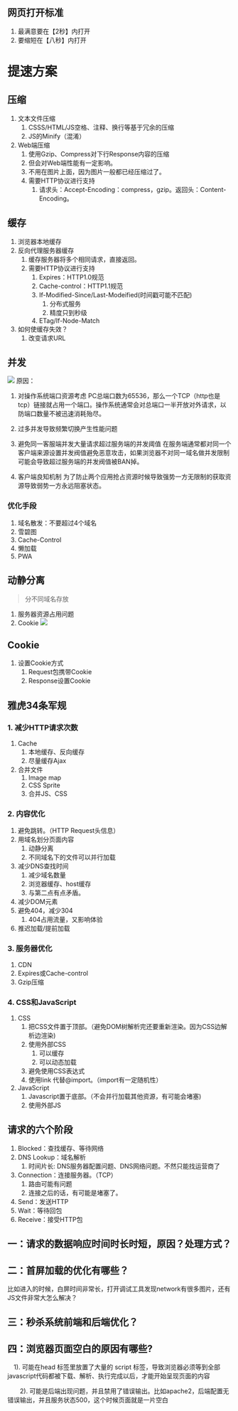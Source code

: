 ## 网页打开标准
1. 最满意要在【2秒】内打开
2. 要缩短在【八秒】内打开



# 提速方案

## 压缩
1. 文本文件压缩
   1. CSSS/HTML/JS空格、注释、换行等基于冗余的压缩
   2. JS的Minify（混淆）
2. Web端压缩
   1. 使用Gzip、Compress对下行Response内容的压缩
   2. 但会对Web端性能有一定影响。
   3. 不用在图片上面，因为图片一般都已经压缩过了。
   4. 需要HTTP协议进行支持
      1. 请求头：Accept-Encoding：compress，gzip。返回头：Content-Encoding。
 
## 缓存
1. 浏览器本地缓存
2. 反向代理服务器缓存
    1. 缓存服务器将多个相同请求，直接返回。
    2. 需要HTTP协议进行支持
       1. Expires：HTTP1.0规范
       2. Cache-control：HTTP1.1规范
       3. If-Modified-Since/Last-Modeified(时间戳可能不匹配)
          1. 分布式服务
          2. 精度只到秒级
       4. ETag/If-Node-Match
3. 如何使缓存失效？
    1. 改变请求URL

## 并发
![](./img/16、Web前端性能优化/浏览器并发数.jpg)
原因：
1. 对操作系统端口资源考虑
PC总端口数为65536，那么一个TCP（http也是tcp）链接就占用一个端口。操作系统通常会对总端口一半开放对外请求，以防端口数量不被迅速消耗殆尽。

2. 过多并发导致频繁切换产生性能问题
3. 避免同一客服端并发大量请求超过服务端的并发阈值
在服务端通常都对同一个客户端来源设置并发阀值避免恶意攻击，如果浏览器不对同一域名做并发限制可能会导致超过服务端的并发阀值被BAN掉。
4. 客户端良知机制
为了防止两个应用抢占资源时候导致强势一方无限制的获取资源导致弱势一方永远阻塞状态。
### 优化手段
1. 域名散发：不要超过4个域名
2. 雪碧图
3. Cache-Control
4. 懒加载
5. PWA

## 动静分离
> 分不同域名存放
1. 服务器资源占用问题
2. Cookie
![](./img/16、Web前端性能优化/动静分离.jpg)

## Cookie
1. 设置Cookie方式
   1. Request包携带Cookie
   2. Response设置Cookie

## 雅虎34条军规
### 1. 减少HTTP请求次数
1. Cache
   1. 本地缓存、反向缓存
   2. 尽量缓存Ajax
2. 合并文件
   1. Image map
   2. CSS Sprite
   3. 合并JS、CSS
### 2. 内容优化
1. 避免跳转。（HTTP Request头信息）
2. 用域名划分页面内容
   1. 动静分离
   2. 不同域名下的文件可以并行加载
3. 减少DNS查找时间
   1. 减少域名数量
   2. 浏览器缓存、host缓存
   3. 与第二点有点矛盾。
4. 减少DOM元素
5. 避免404，减少304
   1. 404占用流量，又影响体验
6. 推迟加载/提前加载
### 3. 服务器优化
1. CDN
2. Expires或Cache-control
3. Gzip压缩
### 4. CSS和JavaScript
1. CSS
   1. 把CSS文件置于顶部。（避免DOM树解析完还要重新渲染。因为CSS边解析边渲染)
   2. 使用外部CSS 
      1. 可以缓存
      2. 可以动态加载
   3. 避免使用CSS表达式
   4. 使用link 代替@import。（import有一定随机性）
2. JavaScript
   1. Javascript置于底部。（不会并行加载其他资源，有可能会堵塞)
   2. 使用外部JS

## 请求的六个阶段
1. Blocked：查找缓存、等待网络
2. DNS Lookup：域名解析
   1. 时间片长: DNS服务器配置问题、DNS网络问题。不然只能找运营商了
3. Connection：连接服务器。（TCP）
   1. 路由可能有问题
   2. 连接之后的话，有可能是堵塞了。
4. Send：发送HTTP
5. Wait：等待回包
6. Receive：接受HTTP包
## 一：请求的数据响应时间时长时短，原因？处理方式？


## 二：首屏加载的优化有哪些？
比如进入的时候，白屏时间非常长，打开调试工具发现network有很多图片，还有JS文件非常大怎么解决？



## 三：秒杀系统前端和后端优化？



## 四：浏览器页面空白的原因有哪些?

　1). 可能在head 标签里放置了大量的 script 标签，导致浏览器必须等到全部javascript代码都被下载、解析、执行完成以后，才能开始呈现页面的内容

　　2). 可能是后端出现问题，并且禁用了错误输出。比如apache2，后端配置无错误输出，并且服务状态500，这个时候页面就是一片空白



